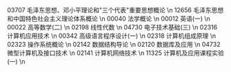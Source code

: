 03707 毛泽东思想、邓小平理论和"三个代表"重要思想概论 \n
12656 毛泽东思想和中国特色社会主义理论体系概论 \n
00040 法学概论 \n
00012 英语(一) \n
00022 高等数学(二) \n
02198 线性代数 \n
04730 电子技术基础(三) \n
02316 计算机应用技术 \n
00342 高级语言程序设计(一) \n
02318 计算机组成原理 \n
02323 操作系统概论 \n
02142 数据结构导论 \n
02120 数据库及应用 \n
04732 微型计算机及接口技术 \n
02141 计算机网络技术 \n
11325 计算机及应用课程实验(一) \n
